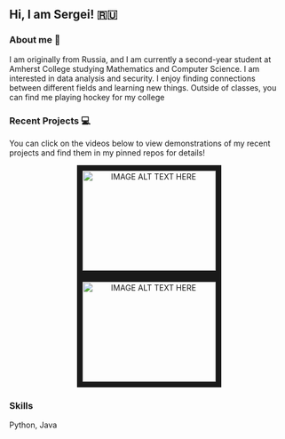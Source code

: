 ## Hi, I am Sergei! 🇷🇺

### About me 🏒 
I am originally from Russia, and I am currently a second-year student at Amherst College studying Mathematics and Computer Science. I am interested in data analysis and security. I enjoy finding connections between different fields and learning new things. Outside of classes, you can find me playing hockey for my college

### Recent Projects 💻
You can click on the videos below to view demonstrations of my recent projects and find them in my pinned repos for details!
<p align="center">
  <a href="https://www.youtube.com/watch?v=4Vlz6MiSEws&feature=youtu.be&v=4Vlz6MiSEws
" target="_blank"><img src="http://img.youtube.com/vi/4Vlz6MiSEws/0.jpg" 
alt="IMAGE ALT TEXT HERE" width="240" height="180" border="10" /></a> 
  <a href="http://www.youtube.com/watch?feature=player_embedded&v=rhNE35C7s5U
" target="_blank"><img src="http://img.youtube.com/vi/rhNE35C7s5U/0.jpg" 
alt="IMAGE ALT TEXT HERE" width="240" height="180" border="10" /></a>

### Skills
Python, Java

